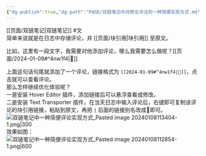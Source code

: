 ```yaml
---
{"dg-publish":true,"dg-path":"PAGE/双链笔记中对原文评注的一种简便实现方式.md","permalink":"/PAGE/双链笔记中对原文评注的一种简便实现方式/","noteIcon":"1","created":"2024-01-08T09:34:26.391+08:00"}
---
```


[[页面/双链笔记\|双链笔记]] #文  
简单来说就是在日志中存储评论，并 [[页面/块引用\|块引用]] 至原文。

比如，这里有一段文字，我需要对他添加评论，哪么我需要怎么做呢？[[页面/2024-01-09#^4nw1f4\|💬]]  

上面这句话句尾就添加了一个评论，链接格式为 `[[2024-01-09#^4nw1f4|💬]]`，点击就可以查看评论。  
那么怎样继续优化体验呢？  
一是安装 Hover Editor 插件，添加链接后可以悬浮查看或修改。  
二是安装 Text Transporter 插件，在当天日志中输入评论后，右键即可复制该评论的块引用链接，粘贴到原文，再把 `|` 后面的链接别名改成💬即可。
![双链笔记中一种简便评论实现方式_Pasted image 20240108113404-1.png|300](/img/user/%E9%A1%B5%E9%9D%A2/assets/%E5%8F%8C%E9%93%BE%E7%AC%94%E8%AE%B0%E4%B8%AD%E4%B8%80%E7%A7%8D%E7%AE%80%E4%BE%BF%E8%AF%84%E8%AE%BA%E5%AE%9E%E7%8E%B0%E6%96%B9%E5%BC%8F_Pasted%20image%2020240108113404-1.png)  
效果如图：  
![双链笔记中一种简便评论实现方式_Pasted image 20240108112854-1.png|600](/img/user/%E9%A1%B5%E9%9D%A2/assets/%E5%8F%8C%E9%93%BE%E7%AC%94%E8%AE%B0%E4%B8%AD%E4%B8%80%E7%A7%8D%E7%AE%80%E4%BE%BF%E8%AF%84%E8%AE%BA%E5%AE%9E%E7%8E%B0%E6%96%B9%E5%BC%8F_Pasted%20image%2020240108112854-1.png)  

